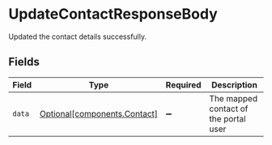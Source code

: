 # UpdateContactResponseBody

Updated the contact details successfully.


## Fields

| Field                                                          | Type                                                           | Required                                                       | Description                                                    |
| -------------------------------------------------------------- | -------------------------------------------------------------- | -------------------------------------------------------------- | -------------------------------------------------------------- |
| `data`                                                         | [Optional[components.Contact]](../../models/shared/contact.md) | :heavy_minus_sign:                                             | The mapped contact of the portal user                          |
